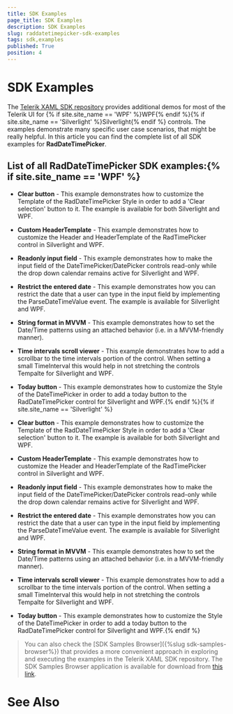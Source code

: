 ```yaml
---
title: SDK Examples
page_title: SDK Examples
description: SDK Examples
slug: raddatetimepicker-sdk-examples
tags: sdk,examples
published: True
position: 4
---
```


# SDK Examples



The [Telerik XAML SDK repository](https://github.com/telerik/xaml-sdk/tree/master/) provides additional demos for most of the Telerik UI for {% if site.site_name == 'WPF' %}WPF{% endif %}{% if site.site_name == 'Silverlight' %}Silverlight{% endif %} controls. The examples demonstrate many specific user case scenarios, that might be really helpful. In this article you can find the complete list of all SDK examples for __RadDateTimePicker__.

## List of all RadDateTimePicker SDK examples:{% if site.site_name == 'WPF' %}

* __Clear button__ - This example demonstrates how to customize the Template of the RadDateTimePicker Style in order to add a 'Clear selection' button to it.
The example is available for both Silverlight and WPF.

* __Custom HeaderTemplate__ - 
This example demonstrates how to customize the Header and HeaderTemplate of the RadTimePicker control in Silverlight and WPF.

* __Readonly input field__ - This example demonstrates how to make the input field of the DateTimePicker/DatePicker controls read-only while the drop down calendar  remains active for Silverlight and WPF.

* __Restrict the entered date__ - This example demonstrates how you can restrict the date that a user can type in the input field by implementing the ParseDateTimeValue event.
The example is available for Silverlight and WPF.

* __String format in MVVM__ - 
This example demonstrates how to set the Date/Time patterns using an attached behavior (i.e. in a MVVM-friendly manner).

* __Time intervals scroll viewer__ - This example demonstrates how to add a scrollbar to the time intervals portion of the control. When setting a small TimeInterval this  would help in not stretching the controls Tempalte for Silverlight and WPF.

* __Today button__ - This example demonstrates how to customize the Style of the DateTimePicker in order to add a today button to the RadDateTimePicker control for Silverlight and WPF.{% endif %}{% if site.site_name == 'Silverlight' %}

* __Clear button__ - This example demonstrates how to customize the Template of the RadDateTimePicker Style in order to add a 'Clear selection' button to it.
The example is available for both Silverlight and WPF.

* __Custom HeaderTemplate__ - 
This example demonstrates how to customize the Header and HeaderTemplate of the RadTimePicker control in Silverlight and WPF.

* __Readonly input field__ - This example demonstrates how to make the input field of the DateTimePicker/DatePicker controls read-only while the drop down calendar  remains active for Silverlight and WPF.

* __Restrict the entered date__ - This example demonstrates how you can restrict the date that a user can type in the input field by implementing the ParseDateTimeValue event.
The example is available for Silverlight and WPF.

* __String format in MVVM__ - 
This example demonstrates how to set the Date/Time patterns using an attached behavior (i.e. in a MVVM-friendly manner).

* __Time intervals scroll viewer__ - This example demonstrates how to add a scrollbar to the time intervals portion of the control. When setting a small TimeInterval this  would help in not stretching the controls Tempalte for Silverlight and WPF.

* __Today button__ - This example demonstrates how to customize the Style of the DateTimePicker in order to add a today button to the RadDateTimePicker control for Silverlight and WPF.{% endif %}

>You can also check the [SDK Samples Browser]({%slug sdk-samples-browser%}) that provides a more convenient approach in exploring and executing the examples in the Telerik XAML SDK repository. The SDK Samples Browser application is available for download from [this link](http://demos.telerik.com/xaml-sdkbrowser/).

# See Also
